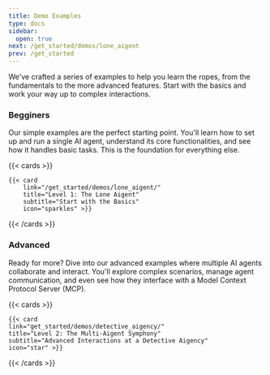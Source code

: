 ```yaml
---
title: Demo Examples
type: docs
sidebar:
  open: true
next: /get_started/demos/lone_aigent
prev: /get_started
---
```


We've crafted a series of examples to help you learn the ropes, from the fundamentals to the more advanced features. Start with the basics and work your way up to complex interactions.

### Begginers
Our simple examples are the perfect starting point. You'll learn how to set up and run a single AI agent, understand its core functionalities, and see how it handles basic tasks. This is the foundation for everything else.

{{< cards >}}

    {{< card 
        link="/get_started/demos/lone_aigent/" 
        title="Level 1: The Lone Aigent" 
        subtitle="Start with the Basics"
        icon="sparkles" >}}   

{{< /cards >}}

### Advanced 
Ready for more? Dive into our advanced examples where multiple AI agents collaborate and interact. You'll explore complex scenarios, manage agent communication, and even see how they interface with a Model Context Protocol Server (MCP).

{{< cards >}}

    {{< card
    link="get_started/demos/detective_aigency/"
    title="Level 2: The Multi-Aigent Symphony"
    subtitle="Advanced Interactions at a Detective Aigency"
    icon="star" >}}

{{< /cards >}}
